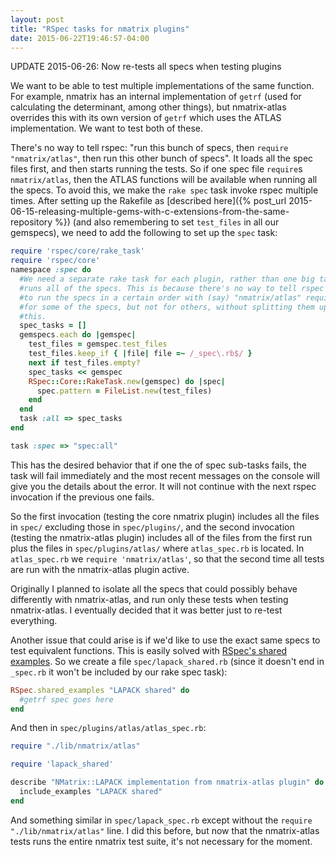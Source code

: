 ```yaml
---
layout: post
title: "RSpec tasks for nmatrix plugins"
date: 2015-06-22T19:46:57-04:00
---
```

UPDATE 2015-06-26: Now re-tests all specs when testing plugins

We want to be able to test multiple implementations of the same function. For
example, nmatrix has an internal implementation of `getrf` (used for
calculating the determinant, among other things), but
nmatrix-atlas overrides this with its own version of `getrf` which uses
the ATLAS implementation. We want to test both of these.

There's no way to tell rspec: "run this bunch of specs, then `require
"nmatrix/atlas"`, then run this other bunch of specs". It loads all the spec
files first, and then starts running the tests. So if one spec file
`require`s `nmatrix/atlas`, then the ATLAS functions will be available when
running all the specs. To avoid this, we make the `rake spec` task invoke
rspec multiple times. After setting up the Rakefile
as [described here]({% post_url 2015-06-15-releasing-multiple-gems-with-c-extensions-from-the-same-repository %})
(and also remembering to set `test_files` in all our gemspecs), we
need to add the following to set up the `spec` task:

```ruby
require 'rspec/core/rake_task'
require 'rspec/core'
namespace :spec do
  #We need a separate rake task for each plugin, rather than one big task that
  #runs all of the specs. This is because there's no way to tell rspec
  #to run the specs in a certain order with (say) "nmatrix/atlas" require'd
  #for some of the specs, but not for others, without splitting them up like
  #this.
  spec_tasks = []
  gemspecs.each do |gemspec|
    test_files = gemspec.test_files
    test_files.keep_if { |file| file =~ /_spec\.rb$/ }
    next if test_files.empty?
    spec_tasks << gemspec
    RSpec::Core::RakeTask.new(gemspec) do |spec|
      spec.pattern = FileList.new(test_files)
    end
  end
  task :all => spec_tasks
end

task :spec => "spec:all"
```

This has the desired behavior that if one the of spec sub-tasks fails, the
task will fail immediately and the most recent messages on the console will
give you the details about the error. It will not continue with the next
rspec invocation if the previous one fails.

So the first invocation (testing the core nmatrix plugin) includes all the
files in `spec/` excluding those in `spec/plugins/`, and the second invocation
(testing the nmatrix-atlas plugin)
includes all of the files from the first run plus the files in
`spec/plugins/atlas/` where `atlas_spec.rb` is located. In `atlas_spec.rb` we
`require 'nmatrix/atlas'`, so that the second time all tests are run with the
nmatrix-atlas plugin active.

Originally I planned to isolate all the specs that could possibly behave
differently with nmatrix-atlas, and run only these tests when testing
nmatrix-atlas. I eventually decided that it was better just to re-test
everything.

Another issue that could arise is if we'd like to use the exact same specs to test
equivalent functions. This is easily solved with [RSpec's shared examples](https://www.relishapp.com/rspec/rspec-core/docs/example-groups/shared-examples).
So we create a file `spec/lapack_shared.rb` (since it doesn't end in
`_spec.rb` it won't be included by our rake spec task):

```ruby
RSpec.shared_examples "LAPACK shared" do
  #getrf spec goes here
end
```

And then in `spec/plugins/atlas/atlas_spec.rb`:

```ruby
require "./lib/nmatrix/atlas"

require 'lapack_shared'

describe "NMatrix::LAPACK implementation from nmatrix-atlas plugin" do
  include_examples "LAPACK shared"
end
```

And something similar in `spec/lapack_spec.rb` except without the `require
"./lib/nmatrix/atlas"` line. I did this before, but now that the
nmatrix-atlas tests runs the entire nmatrix test suite, it's not necessary
for the moment.
